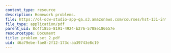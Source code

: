 ```yaml
---
content_type: resource
description: Homework problems.
file: https://ol-ocw-studio-app-qa.s3.amazonaws.com/courses/hst-131-introduction-to-neuroscience-fall-2005/46a79ebefae82f12173caa39743e8c19_problem_set_2.pdf
file_type: application/pdf
parent_uid: 8c4f1855-8191-4924-b276-5788e186657e
resourcetype: Document
title: problem_set_2.pdf
uid: 46a79ebe-fae8-2f12-173c-aa39743e8c19
---
```


